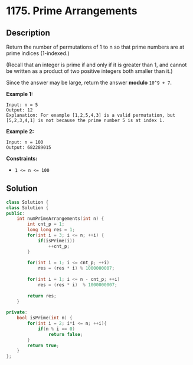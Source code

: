 # 1175. Prime Arrangements

## Description

Return the number of permutations of 1 to n so that prime numbers are at prime indices (1-indexed.)

(Recall that an integer is prime if and only if it is greater than 1, and cannot be written as a product of two positive integers both smaller than it.)

Since the answer may be large, return the answer **modulo** `10^9 + 7`.

**Example 1:**

```
Input: n = 5
Output: 12
Explanation: For example [1,2,5,4,3] is a valid permutation, but [5,2,3,4,1] is not because the prime number 5 is at index 1.
```

**Example 2:**

```
Input: n = 100
Output: 682289015
```

**Constraints:**

- `1 <= n <= 100`

## Solution

```cpp
class Solution {
class Solution {
public:
    int numPrimeArrangements(int n) {
        int cnt_p = 1;
        long long res = 1;
        for(int i = 3; i <= n; ++i) {
            if(isPrime(i))
                ++cnt_p;
        }
        
        for(int i = 1; i <= cnt_p; ++i)
            res = (res * i) % 1000000007;
        
        for(int i = 1; i <= n - cnt_p; ++i)
            res = (res * i)  % 1000000007;
        
        return res;
    }
    
private:
    bool isPrime(int n) {
        for(int i = 2; i*i <= n; ++i){
            if(n % i == 0)
                return false;
        }
        return true;
    }
};
```